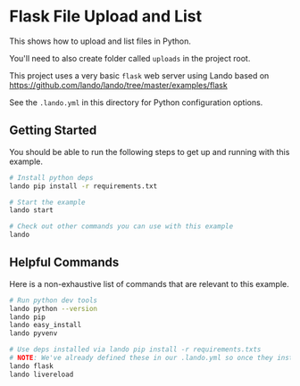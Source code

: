 Flask File Upload and List
=============

This shows how to upload and list files in Python.

You'll need to also create folder called `uploads` in the project root.

This project uses a very basic `flask` web server using Lando
based on https://github.com/lando/lando/tree/master/examples/flask

See the `.lando.yml` in this directory for Python configuration options.

Getting Started
---------------

You should be able to run the following steps to get up and running with this example.

```bash
# Install python deps
lando pip install -r requirements.txt

# Start the example
lando start

# Check out other commands you can use with this example
lando
```

Helpful Commands
----------------

Here is a non-exhaustive list of commands that are relevant to this example.

```bash
# Run python dev tools
lando python --version
lando pip
lando easy_install
lando pyvenv

# Use deps installed via lando pip install -r requirements.txts
# NOTE: We've already defined these in our .lando.yml so once they installed it should run
lando flask
lando livereload
```
